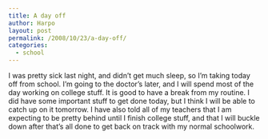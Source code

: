 ```yaml
---
title: A day off
author: Harpo
layout: post
permalink: /2008/10/23/a-day-off/
categories:
  - school
---
```

I was pretty sick last night, and didn&#8217;t get much sleep, so I&#8217;m taking today off from school. I&#8217;m going to the doctor&#8217;s later, and I will spend most of the day working on college stuff. It is good to have a break from my routine. I did have some important stuff to get done today, but I think I will be able to catch up on it tomorrow. I have also told all of my teachers that I am expecting to be pretty behind until I finish college stuff, and that I will buckle down after that&#8217;s all done to get back on track with my normal schoolwork.